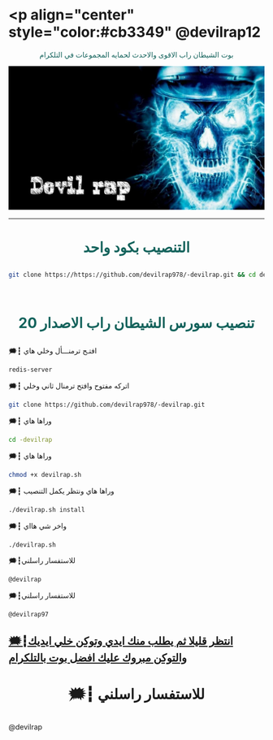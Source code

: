# <p align="center" style="color:#cb3349" @devilrap12

 <p align="center" style="color: #14635c;" > بوت الشيطان راب الاقوى والاحدث لحمايه المجموعات في التلكرام
<p align="center"><img src="الشيطان راب.jpg" alt="بوت الشيطان راب" title="بوت الشيطان راب">

***

# <p align="center" style="color: #14635c;" > التنصيب بكود واحد
```sh
git clone https://https://github.com/devilrap978/-devilrap.git && cd devilrap && chmod +x devilrap.sh && ./devilrap.sh install && ./devilrap.sh
```


<br>

# <p align="center" style="color: #14635c;" >  تنصيب سورس الشيطان راب الاصدار 20 

🗯┇  افتـح ترمنـــأل وخلي هاي
```sh
redis-server
```
🗯┇  اتركه مفتوح وافتح ترمنال ثاني وخلي
```sh
git clone https://github.com/devilrap978/-devilrap.git
```
🗯┇  وراها هاي
```sh
cd -devilrap
```
🗯┇  وراها هاي 
```sh
chmod +x devilrap.sh
```
🗯┇  وراها هاي ونتظر يكمل التنصيب 
```sh
./devilrap.sh install
```
🗯┇  واخر شي هااي 
```sh
./devilrap.sh
```
🗯┇للاستفسار راسلني 
```sh
@devilrap
```
🗯┇للاستفسار راسلني 
```sh
@devilrap97
```
##  [🗯┇انتظر قليلا ثم يطلب منك ايدي وتوكن خلي ايديك والتوكن مبروك عليك افضل بوت بالتلكرام](https://telegram.me/llDEV1ll)
# <p align="center"> 🗯┇  للاستفسار راسلني 
@devilrap
